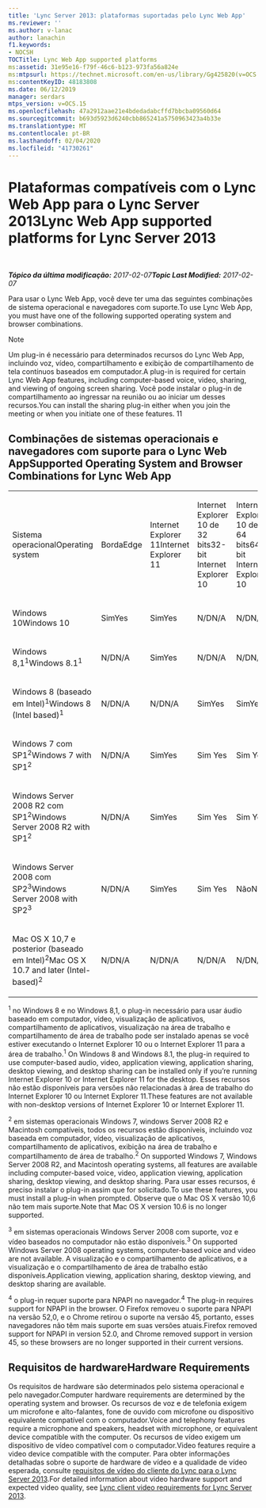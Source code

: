 ```yaml
---
title: 'Lync Server 2013: plataformas suportadas pelo Lync Web App'
ms.reviewer: ''
ms.author: v-lanac
author: lanachin
f1.keywords:
- NOCSH
TOCTitle: Lync Web App supported platforms
ms:assetid: 31e95e16-f79f-46c6-b123-973fa56a824e
ms:mtpsurl: https://technet.microsoft.com/en-us/library/Gg425820(v=OCS.15)
ms:contentKeyID: 48183808
ms.date: 06/12/2019
manager: serdars
mtps_version: v=OCS.15
ms.openlocfilehash: 47a2912aae21e4bdedadabcffd7bbcba09560d64
ms.sourcegitcommit: b693d5923d6240cbb865241a5750963423a4b33e
ms.translationtype: MT
ms.contentlocale: pt-BR
ms.lasthandoff: 02/04/2020
ms.locfileid: "41730261"
---
```

<div data-xmlns="http://www.w3.org/1999/xhtml">

<div class="topic" data-xmlns="http://www.w3.org/1999/xhtml" data-msxsl="urn:schemas-microsoft-com:xslt" data-cs="http://msdn.microsoft.com/en-us/">

<div data-asp="http://msdn2.microsoft.com/asp">

# <a name="lync-web-app-supported-platforms-for-lync-server-2013"></a><span data-ttu-id="77658-102">Plataformas compatíveis com o Lync Web App para o Lync Server 2013</span><span class="sxs-lookup"><span data-stu-id="77658-102">Lync Web App supported platforms for Lync Server 2013</span></span>

</div>

<div id="mainSection">

<div id="mainBody">

<span> </span>

<span data-ttu-id="77658-103">_**Tópico da última modificação:** 2017-02-07_</span><span class="sxs-lookup"><span data-stu-id="77658-103">_**Topic Last Modified:** 2017-02-07_</span></span>

<span data-ttu-id="77658-104">Para usar o Lync Web App, você deve ter uma das seguintes combinações de sistema operacional e navegadores com suporte.</span><span class="sxs-lookup"><span data-stu-id="77658-104">To use Lync Web App, you must have one of the following supported operating system and browser combinations.</span></span>

<div>


> [!NOTE]  
> <span data-ttu-id="77658-105">Um plug-in é necessário para determinados recursos do Lync Web App, incluindo voz, vídeo, compartilhamento e exibição de compartilhamento de tela contínuos baseados em computador.</span><span class="sxs-lookup"><span data-stu-id="77658-105">A plug-in is required for certain Lync Web App features, including computer-based voice, video, sharing, and viewing of ongoing screen sharing.</span></span> <span data-ttu-id="77658-106">Você pode instalar o plug-in de compartilhamento ao ingressar na reunião ou ao iniciar um desses recursos.</span><span class="sxs-lookup"><span data-stu-id="77658-106">You can install the sharing plug-in either when you join the meeting or when you initiate one of these features.</span></span> <span data-ttu-id="77658-107">1</span><span class="sxs-lookup"><span data-stu-id="77658-107">1</span></span><BR>



</div>

<div>

## <a name="supported-operating-system-and-browser-combinations-for-lync-web-app"></a><span data-ttu-id="77658-108">Combinações de sistemas operacionais e navegadores com suporte para o Lync Web App</span><span class="sxs-lookup"><span data-stu-id="77658-108">Supported Operating System and Browser Combinations for Lync Web App</span></span>


<table style="width:100%;">
<colgroup>
<col style="width: 9%" />
<col style="width: 9%" />
<col style="width: 9%" />
<col style="width: 9%" />
<col style="width: 9%" />
<col style="width: 9%" />
<col style="width: 9%" />
<col style="width: 9%" />
<col style="width: 9%" />
<col style="width: 9%" />
<col style="width: 9%" />
</colgroup>
<tbody>
<tr class="odd">
<td><p><span data-ttu-id="77658-109">Sistema operacional</span><span class="sxs-lookup"><span data-stu-id="77658-109">Operating system</span></span></p></td>
<td><p><span data-ttu-id="77658-110">Borda</span><span class="sxs-lookup"><span data-stu-id="77658-110">Edge</span></span></p></td>
<td><p><span data-ttu-id="77658-111">Internet Explorer 11</span><span class="sxs-lookup"><span data-stu-id="77658-111">Internet Explorer 11</span></span></p></td>
<td><p><span data-ttu-id="77658-112">Internet Explorer 10 de 32 bits</span><span class="sxs-lookup"><span data-stu-id="77658-112">32-bit Internet Explorer 10</span></span></p></td>
<td><p><span data-ttu-id="77658-113">Internet Explorer 10 de 64 bits</span><span class="sxs-lookup"><span data-stu-id="77658-113">64-bit Internet Explorer 10</span></span></p></td>
<td><p><span data-ttu-id="77658-114">Internet Explorer 9 de 32 bits</span><span class="sxs-lookup"><span data-stu-id="77658-114">32-bit Internet Explorer 9</span></span></p></td>
<td><p><span data-ttu-id="77658-115">Internet Explorer 9 de 64 bits</span><span class="sxs-lookup"><span data-stu-id="77658-115">64-bit Internet Explorer 9</span></span></p></td>
<td><p><span data-ttu-id="77658-116">Firefox 32-bit<sup>4</sup></span><span class="sxs-lookup"><span data-stu-id="77658-116">Firefox 32-bit<sup>4</sup></span></span></p></td>
<td><p><span data-ttu-id="77658-117">Firefox 64-bit<sup>4</sup></span><span class="sxs-lookup"><span data-stu-id="77658-117">Firefox 64-bit<sup>4</sup></span></span></p></td>
<td><p><span data-ttu-id="77658-118">Safari</span><span class="sxs-lookup"><span data-stu-id="77658-118">Safari</span></span></p></td>
<td><p><span data-ttu-id="77658-119">Chrome<sup>4</sup></span><span class="sxs-lookup"><span data-stu-id="77658-119">Chrome<sup>4</sup></span></span></p></td>
</tr>
<tr class="even">
<td><p><span data-ttu-id="77658-120">Windows 10</span><span class="sxs-lookup"><span data-stu-id="77658-120">Windows 10</span></span></p></td>
<td><p><span data-ttu-id="77658-121">Sim</span><span class="sxs-lookup"><span data-stu-id="77658-121">Yes</span></span></p></td>
<td><p><span data-ttu-id="77658-122">Sim</span><span class="sxs-lookup"><span data-stu-id="77658-122">Yes</span></span></p></td>
<td><p><span data-ttu-id="77658-123">N/D</span><span class="sxs-lookup"><span data-stu-id="77658-123">N/A</span></span></p></td>
<td><p><span data-ttu-id="77658-124">N/D</span><span class="sxs-lookup"><span data-stu-id="77658-124">N/A</span></span></p></td>
<td><p><span data-ttu-id="77658-125">N/D</span><span class="sxs-lookup"><span data-stu-id="77658-125">N/A</span></span></p></td>
<td><p><span data-ttu-id="77658-126">N/D</span><span class="sxs-lookup"><span data-stu-id="77658-126">N/A</span></span></p></td>
<td><p><span data-ttu-id="77658-127">Não</span><span class="sxs-lookup"><span data-stu-id="77658-127">No</span></span></p></td>
<td><p><span data-ttu-id="77658-128">Não</span><span class="sxs-lookup"><span data-stu-id="77658-128">No</span></span></p></td>
<td><p><span data-ttu-id="77658-129">Não disponível</span><span class="sxs-lookup"><span data-stu-id="77658-129">N/A</span></span></p></td>
<td><p><span data-ttu-id="77658-130">Não</span><span class="sxs-lookup"><span data-stu-id="77658-130">No</span></span></p></td>
</tr>
<tr class="odd">
<td><p><span data-ttu-id="77658-131">Windows 8,1<sup>1</sup></span><span class="sxs-lookup"><span data-stu-id="77658-131">Windows 8.1<sup>1</sup></span></span></p></td>
<td><p><span data-ttu-id="77658-132">N/D</span><span class="sxs-lookup"><span data-stu-id="77658-132">N/A</span></span></p></td>
<td><p><span data-ttu-id="77658-133">Sim</span><span class="sxs-lookup"><span data-stu-id="77658-133">Yes</span></span></p></td>
<td><p><span data-ttu-id="77658-134">N/D</span><span class="sxs-lookup"><span data-stu-id="77658-134">N/A</span></span></p></td>
<td><p><span data-ttu-id="77658-135">N/D</span><span class="sxs-lookup"><span data-stu-id="77658-135">N/A</span></span></p></td>
<td><p><span data-ttu-id="77658-136">N/D</span><span class="sxs-lookup"><span data-stu-id="77658-136">N/A</span></span></p></td>
<td><p><span data-ttu-id="77658-137">N/D</span><span class="sxs-lookup"><span data-stu-id="77658-137">N/A</span></span></p></td>
<td><p><span data-ttu-id="77658-138">Não</span><span class="sxs-lookup"><span data-stu-id="77658-138">No</span></span></p></td>
<td><p><span data-ttu-id="77658-139">Não</span><span class="sxs-lookup"><span data-stu-id="77658-139">No</span></span></p></td>
<td><p><span data-ttu-id="77658-140">Não disponível</span><span class="sxs-lookup"><span data-stu-id="77658-140">N/A</span></span></p></td>
<td><p><span data-ttu-id="77658-141">Não</span><span class="sxs-lookup"><span data-stu-id="77658-141">No</span></span></p></td>
</tr>
<tr class="even">
<td><p><span data-ttu-id="77658-142">Windows 8 (baseado em Intel)<sup>1</sup></span><span class="sxs-lookup"><span data-stu-id="77658-142">Windows 8 (Intel based)<sup>1</sup></span></span></p></td>
<td><p><span data-ttu-id="77658-143">N/D</span><span class="sxs-lookup"><span data-stu-id="77658-143">N/A</span></span></p></td>
<td><p><span data-ttu-id="77658-144">N/D</span><span class="sxs-lookup"><span data-stu-id="77658-144">N/A</span></span></p></td>
<td><p><span data-ttu-id="77658-145">Sim</span><span class="sxs-lookup"><span data-stu-id="77658-145">Yes</span></span></p></td>
<td><p><span data-ttu-id="77658-146">Sim</span><span class="sxs-lookup"><span data-stu-id="77658-146">Yes</span></span></p></td>
<td><p><span data-ttu-id="77658-147">N/D</span><span class="sxs-lookup"><span data-stu-id="77658-147">N/A</span></span></p></td>
<td><p><span data-ttu-id="77658-148">N/D</span><span class="sxs-lookup"><span data-stu-id="77658-148">N/A</span></span></p></td>
<td><p><span data-ttu-id="77658-149">Não</span><span class="sxs-lookup"><span data-stu-id="77658-149">No</span></span></p></td>
<td><p><span data-ttu-id="77658-150">Não</span><span class="sxs-lookup"><span data-stu-id="77658-150">No</span></span></p></td>
<td><p><span data-ttu-id="77658-151">Não disponível</span><span class="sxs-lookup"><span data-stu-id="77658-151">N/A</span></span></p></td>
<td><p><span data-ttu-id="77658-152">Não</span><span class="sxs-lookup"><span data-stu-id="77658-152">No</span></span></p></td>
</tr>
<tr class="odd">
<td><p><span data-ttu-id="77658-153">Windows 7 com SP1<sup>2</sup></span><span class="sxs-lookup"><span data-stu-id="77658-153">Windows 7 with SP1<sup>2</sup></span></span></p></td>
<td><p><span data-ttu-id="77658-154">N/D</span><span class="sxs-lookup"><span data-stu-id="77658-154">N/A</span></span></p></td>
<td><p><span data-ttu-id="77658-155">Sim</span><span class="sxs-lookup"><span data-stu-id="77658-155">Yes</span></span></p></td>
<td><p><span data-ttu-id="77658-156">Sim </span><span class="sxs-lookup"><span data-stu-id="77658-156">Yes</span></span></p></td>
<td><p><span data-ttu-id="77658-157">Sim </span><span class="sxs-lookup"><span data-stu-id="77658-157">Yes</span></span></p></td>
<td><p><span data-ttu-id="77658-158">Sim </span><span class="sxs-lookup"><span data-stu-id="77658-158">Yes</span></span></p></td>
<td><p><span data-ttu-id="77658-159">Sim </span><span class="sxs-lookup"><span data-stu-id="77658-159">Yes</span></span></p></td>
<td><p><span data-ttu-id="77658-160">Não</span><span class="sxs-lookup"><span data-stu-id="77658-160">No</span></span></p></td>
<td><p><span data-ttu-id="77658-161">Não</span><span class="sxs-lookup"><span data-stu-id="77658-161">No</span></span></p></td>
<td><p><span data-ttu-id="77658-162">Não disponível</span><span class="sxs-lookup"><span data-stu-id="77658-162">N/A</span></span></p></td>
<td><p><span data-ttu-id="77658-163">Não</span><span class="sxs-lookup"><span data-stu-id="77658-163">No</span></span></p></td>
</tr>
<tr class="even">
<td><p><span data-ttu-id="77658-164">Windows Server 2008 R2 com SP1<sup>2</sup></span><span class="sxs-lookup"><span data-stu-id="77658-164">Windows Server 2008 R2 with SP1<sup>2</sup></span></span></p></td>
<td><p><span data-ttu-id="77658-165">N/D</span><span class="sxs-lookup"><span data-stu-id="77658-165">N/A</span></span></p></td>
<td><p><span data-ttu-id="77658-166">Sim</span><span class="sxs-lookup"><span data-stu-id="77658-166">Yes</span></span></p></td>
<td><p><span data-ttu-id="77658-167">Sim </span><span class="sxs-lookup"><span data-stu-id="77658-167">Yes</span></span></p></td>
<td><p><span data-ttu-id="77658-168">Sim </span><span class="sxs-lookup"><span data-stu-id="77658-168">Yes</span></span></p></td>
<td><p><span data-ttu-id="77658-169">Sim </span><span class="sxs-lookup"><span data-stu-id="77658-169">Yes</span></span></p></td>
<td><p><span data-ttu-id="77658-170">Sim </span><span class="sxs-lookup"><span data-stu-id="77658-170">Yes</span></span></p></td>
<td><p><span data-ttu-id="77658-171">Não</span><span class="sxs-lookup"><span data-stu-id="77658-171">No</span></span></p></td>
<td><p><span data-ttu-id="77658-172">Não</span><span class="sxs-lookup"><span data-stu-id="77658-172">No</span></span></p></td>
<td><p><span data-ttu-id="77658-173">Não disponível</span><span class="sxs-lookup"><span data-stu-id="77658-173">N/A</span></span></p></td>
<td><p><span data-ttu-id="77658-174">Não</span><span class="sxs-lookup"><span data-stu-id="77658-174">No</span></span></p></td>
</tr>
<tr class="odd">
<td><p><span data-ttu-id="77658-175">Windows Server 2008 com SP2<sup>3</sup></span><span class="sxs-lookup"><span data-stu-id="77658-175">Windows Server 2008 with SP2<sup>3</sup></span></span></p></td>
<td><p><span data-ttu-id="77658-176">N/D</span><span class="sxs-lookup"><span data-stu-id="77658-176">N/A</span></span></p></td>
<td><p><span data-ttu-id="77658-177">Sim</span><span class="sxs-lookup"><span data-stu-id="77658-177">Yes</span></span></p></td>
<td><p><span data-ttu-id="77658-178">Sim </span><span class="sxs-lookup"><span data-stu-id="77658-178">Yes</span></span></p></td>
<td><p><span data-ttu-id="77658-179">Não</span><span class="sxs-lookup"><span data-stu-id="77658-179">No</span></span></p></td>
<td><p><span data-ttu-id="77658-180">Sim</span><span class="sxs-lookup"><span data-stu-id="77658-180">Yes</span></span></p></td>
<td><p><span data-ttu-id="77658-181">Não</span><span class="sxs-lookup"><span data-stu-id="77658-181">No</span></span></p></td>
<td><p><span data-ttu-id="77658-182">Não</span><span class="sxs-lookup"><span data-stu-id="77658-182">No</span></span></p></td>
<td><p><span data-ttu-id="77658-183">Não</span><span class="sxs-lookup"><span data-stu-id="77658-183">No</span></span></p></td>
<td><p><span data-ttu-id="77658-184">Não disponível</span><span class="sxs-lookup"><span data-stu-id="77658-184">N/A</span></span></p></td>
<td><p><span data-ttu-id="77658-185">Não</span><span class="sxs-lookup"><span data-stu-id="77658-185">No</span></span></p></td>
</tr>
<tr class="even">
<td><p><span data-ttu-id="77658-186">Mac OS X 10,7 e posterior (baseado em Intel)<sup>2</sup></span><span class="sxs-lookup"><span data-stu-id="77658-186">Mac OS X 10.7 and later (Intel-based)<sup>2</sup></span></span></p></td>
<td><p><span data-ttu-id="77658-187">N/D</span><span class="sxs-lookup"><span data-stu-id="77658-187">N/A</span></span></p></td>
<td><p><span data-ttu-id="77658-188">N/D</span><span class="sxs-lookup"><span data-stu-id="77658-188">N/A</span></span></p></td>
<td><p><span data-ttu-id="77658-189">N/D</span><span class="sxs-lookup"><span data-stu-id="77658-189">N/A</span></span></p></td>
<td><p><span data-ttu-id="77658-190">N/D</span><span class="sxs-lookup"><span data-stu-id="77658-190">N/A</span></span></p></td>
<td><p><span data-ttu-id="77658-191">N/D</span><span class="sxs-lookup"><span data-stu-id="77658-191">N/A</span></span></p></td>
<td><p><span data-ttu-id="77658-192">N/D</span><span class="sxs-lookup"><span data-stu-id="77658-192">N/A</span></span></p></td>
<td><p><span data-ttu-id="77658-193">Não</span><span class="sxs-lookup"><span data-stu-id="77658-193">No</span></span></p></td>
<td><p><span data-ttu-id="77658-194">Não</span><span class="sxs-lookup"><span data-stu-id="77658-194">No</span></span></p></td>
<td><p><span data-ttu-id="77658-195">Sim</span><span class="sxs-lookup"><span data-stu-id="77658-195">Yes</span></span></p></td>
<td><p><span data-ttu-id="77658-196">Não</span><span class="sxs-lookup"><span data-stu-id="77658-196">No</span></span></p></td>
</tr>
</tbody>
</table>


<span data-ttu-id="77658-197"><sup>1</sup> no Windows 8 e no Windows 8,1, o plug-in necessário para usar áudio baseado em computador, vídeo, visualização de aplicativos, compartilhamento de aplicativos, visualização na área de trabalho e compartilhamento de área de trabalho pode ser instalado apenas se você estiver executando o Internet Explorer 10 ou o Internet Explorer 11 para a área de trabalho.</span><span class="sxs-lookup"><span data-stu-id="77658-197"><sup>1</sup> On Windows 8 and Windows 8.1, the plug-in required to use computer-based audio, video, application viewing, application sharing, desktop viewing, and desktop sharing can be installed only if you’re running Internet Explorer 10 or Internet Explorer 11 for the desktop.</span></span> <span data-ttu-id="77658-198">Esses recursos não estão disponíveis para versões não relacionadas à área de trabalho do Internet Explorer 10 ou Internet Explorer 11.</span><span class="sxs-lookup"><span data-stu-id="77658-198">These features are not available with non-desktop versions of Internet Explorer 10 or Internet Explorer 11.</span></span>

<span data-ttu-id="77658-199"><sup>2</sup> em sistemas operacionais Windows 7, windows Server 2008 R2 e Macintosh compatíveis, todos os recursos estão disponíveis, incluindo voz baseada em computador, vídeo, visualização de aplicativos, compartilhamento de aplicativos, exibição na área de trabalho e compartilhamento de área de trabalho.</span><span class="sxs-lookup"><span data-stu-id="77658-199"><sup>2</sup> On supported Windows 7, Windows Server 2008 R2, and Macintosh operating systems, all features are available including computer-based voice, video, application viewing, application sharing, desktop viewing, and desktop sharing.</span></span> <span data-ttu-id="77658-200">Para usar esses recursos, é preciso instalar o plug-in assim que for solicitado.</span><span class="sxs-lookup"><span data-stu-id="77658-200">To use these features, you must install a plug-in when prompted.</span></span> <span data-ttu-id="77658-201">Observe que o Mac OS X versão 10,6 não tem mais suporte.</span><span class="sxs-lookup"><span data-stu-id="77658-201">Note that Mac OS X version 10.6 is no longer supported.</span></span>

<span data-ttu-id="77658-202"><sup>3</sup> em sistemas operacionais Windows Server 2008 com suporte, voz e vídeo baseados no computador não estão disponíveis.</span><span class="sxs-lookup"><span data-stu-id="77658-202"><sup>3</sup> On supported Windows Server 2008 operating systems, computer-based voice and video are not available.</span></span> <span data-ttu-id="77658-203">A visualização e o compartilhamento de aplicativos, e a visualização e o compartilhamento de área de trabalho estão disponíveis.</span><span class="sxs-lookup"><span data-stu-id="77658-203">Application viewing, application sharing, desktop viewing, and desktop sharing are available.</span></span>

<span data-ttu-id="77658-204"><sup>4</sup> o plug-in requer suporte para NPAPI no navegador.</span><span class="sxs-lookup"><span data-stu-id="77658-204"><sup>4</sup>  The plug-in requires support for NPAPI in the browser.</span></span> <span data-ttu-id="77658-205">O Firefox removeu o suporte para NPAPI na versão 52,0, e o Chrome retirou o suporte na versão 45, portanto, esses navegadores não têm mais suporte em suas versões atuais.</span><span class="sxs-lookup"><span data-stu-id="77658-205">Firefox removed support for NPAPI in version 52.0, and Chrome removed support in version 45, so these browsers are no longer supported in their current versions.</span></span>

</div>

<div>

## <a name="hardware-requirements"></a><span data-ttu-id="77658-206">Requisitos de hardware</span><span class="sxs-lookup"><span data-stu-id="77658-206">Hardware Requirements</span></span>

<span data-ttu-id="77658-207">Os requisitos de hardware são determinados pelo sistema operacional e pelo navegador.</span><span class="sxs-lookup"><span data-stu-id="77658-207">Computer hardware requirements are determined by the operating system and browser.</span></span> <span data-ttu-id="77658-208">Os recursos de voz e de telefonia exigem um microfone e alto-falantes, fone de ouvido com microfone ou dispositivo equivalente compatível com o computador.</span><span class="sxs-lookup"><span data-stu-id="77658-208">Voice and telephony features require a microphone and speakers, headset with microphone, or equivalent device compatible with the computer.</span></span> <span data-ttu-id="77658-209">Os recursos de vídeo exigem um dispositivo de vídeo compatível com o computador.</span><span class="sxs-lookup"><span data-stu-id="77658-209">Video features require a video device compatible with the computer.</span></span> <span data-ttu-id="77658-210">Para obter informações detalhadas sobre o suporte de hardware de vídeo e a qualidade de vídeo esperada, consulte [requisitos de vídeo do cliente do Lync para o Lync Server 2013](lync-server-2013-lync-client-video-requirements.md).</span><span class="sxs-lookup"><span data-stu-id="77658-210">For detailed information about video hardware support and expected video quality, see [Lync client video requirements for Lync Server 2013](lync-server-2013-lync-client-video-requirements.md).</span></span>

</div>

</div>

<span> </span>

</div>

</div>

</div>

